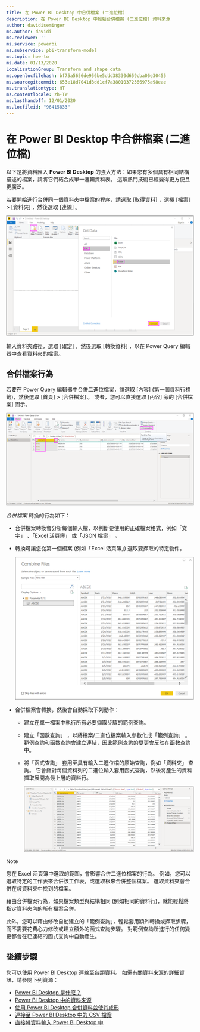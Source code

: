 ```yaml
---
title: 在 Power BI Desktop 中合併檔案 (二進位檔)
description: 在 Power BI Desktop 中輕鬆合併檔案 (二進位檔) 資料來源
author: davidiseminger
ms.author: davidi
ms.reviewer: ''
ms.service: powerbi
ms.subservice: pbi-transform-model
ms.topic: how-to
ms.date: 01/13/2020
LocalizationGroup: Transform and shape data
ms.openlocfilehash: bf75a5656de956be5ddd38330d659cba06e30455
ms.sourcegitcommit: 653e18d7041d3dd1cf7a38010372366975a98eae
ms.translationtype: HT
ms.contentlocale: zh-TW
ms.lasthandoff: 12/01/2020
ms.locfileid: "96415833"
---
```

# <a name="combine-files-binaries-in-power-bi-desktop"></a>在 Power BI Desktop 中合併檔案 (二進位檔)

以下是將資料匯入 **Power BI Desktop** 的強大方法：如果您有多個具有相同結構描述的檔案，請將它們結合成單一邏輯資料表。 這項熱門技術已經變得更方便且更廣泛。

若要開始進行合併同一個資料夾中檔案的程序，請選取 [取得資料]  ，選擇 [檔案]   >  [資料夾]  ，然後選取 [連線]  。

![連線到資料夾檔案，[取得資料] 對話方塊，Power BI Desktop](media/desktop-combine-binaries/combine-binaries_1.png)

輸入資料夾路徑，選取 [確定]  ，然後選取 [轉換資料]  ，以在 Power Query 編輯器中查看資料夾的檔案。

## <a name="combine-files-behavior"></a>合併檔案行為

若要在 Power Query 編輯器中合併二進位檔案，請選取 [內容]  (第一個資料行標籤)，然後選取 [首頁]   >  [合併檔案]  。 或者，您可以直接選取 [內容]  旁的 [合併檔案]  圖示。

![合併檔案命令，Power Query 編輯器，Power BI Desktop](media/desktop-combine-binaries/combine-binaries_2a.png)

*合併檔案* 轉換的行為如下：

* 合併檔案轉換會分析每個輸入檔，以判斷要使用的正確檔案格式，例如「文字」  、「Excel 活頁簿」  或「JSON 檔案」  。
* 轉換可讓您從第一個檔案 (例如「Excel 活頁簿」) 選取要擷取的特定物件。
  
  ![合併檔案對話方塊，Power Query 編輯器，Power BI Desktop](media/desktop-combine-binaries/combine-binaries_3.png)
* 合併檔案會轉換，然後會自動採取下列動作：
  
  * 建立在單一檔案中執行所有必要擷取步驟的範例查詢。
  * 建立「函數查詢」  ，以將檔案/二進位檔案輸入參數化成「範例查詢」  。 範例查詢和函數查詢會建立連結，因此範例查詢的變更會反映在函數查詢中。
  * 將「函式查詢」  套用至具有輸入二進位檔的原始查詢，例如「資料夾」  查詢。 它會針對每個資料列的二進位輸入套用函式查詢，然後將產生的資料擷取展開為最上層的資料行。

    ![合併檔案轉換的結果，Power Query 編輯器，Power BI Desktop](media/desktop-combine-binaries/combine-binaries_4.png)

> [!NOTE]
> 您在 Excel 活頁簿中選取的範圍，會影響合併二進位檔案的行為。 例如，您可以選取特定的工作表來合併該工作表，或選取根來合併整個檔案。 選取資料夾會合併在該資料夾中找到的檔案。 

藉由合併檔案行為，如果檔案類型與結構相同 (例如相同的資料行)，就能輕鬆將指定資料夾內的所有檔案合併。

此外，您可以藉由修改自動建立的「範例查詢」，輕鬆套用額外轉換或擷取步驟，而不需要花費心力修改或建立額外的函式查詢步驟。 對範例查詢所進行的任何變更都會在已連結的函式查詢中自動產生。

## <a name="next-steps"></a>後續步驟

您可以使用 Power BI Desktop 連線至各類資料。 如需有關資料來源的詳細資訊，請參閱下列資源︰

* [Power BI Desktop 是什麼？](../fundamentals/desktop-what-is-desktop.md)
* [Power BI Desktop 中的資料來源](../connect-data/desktop-data-sources.md)
* [使用 Power BI Desktop 合併資料並使其成形](../connect-data/desktop-shape-and-combine-data.md)
* [連接至 Power BI Desktop 中的 CSV 檔案](../connect-data/desktop-connect-csv.md)
* [直接將資料輸入 Power BI Desktop 中](../connect-data/desktop-enter-data-directly-into-desktop.md)
